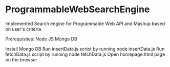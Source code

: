 # ProgrammableWebSearchEngine
Implemented Search engine for Programmable Web API and Mashup based on user's criteria

Prerequisites:
Node JS
Mongo DB

Install Mongo DB
Run insertData.js script by running node insertData.js
Run fetchData.js script by running node fetchData.js
Open homepage.html page on the browser
